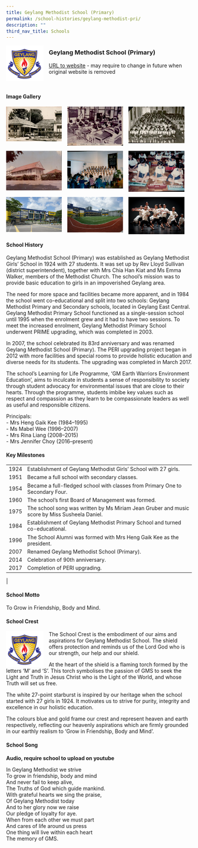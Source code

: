 ```yaml
---
title: Geylang Methodist School (Primary)
permalink: /school-histories/geylang-methodist-pri/
description: ""
third_nav_title: Schools
---
```

<img src="/images/geylangmethodistpri1.png" style="width:20%;margin-right:15px;" align = "left">

### **Geylang Methodist School (Primary)**
[URL to website](https://geylangmethodistpri.moe.edu.sg/) - may require to change in future when original website is removed

<br clear="left">

#### **Image Gallery**

<p><a href="/images/geylangmethodistpri2.jpg">  
<img src="/images/geylangmethodistpri2.jpg" style="width:30%;margin-right:15px;" align = "left">
</a></p>

<p><a href="/images/geylangmethodistpri3.jpg">  
<img src="/images/geylangmethodistpri3.jpg" style="width:30%;margin-right:15px;" align = "left">
</a></p>

<p><a href="/images/geylangmethodistpri4.jpg">  
<img src="/images/geylangmethodistpri4.jpg" style="width:30%;margin-right:15px;" align = "left">
</a></p>

<br clear="left">

<p><a href="/images/geylangmethodistpri5.jpg">  
<img src="/images/geylangmethodistpri5.jpg" style="width:30%;margin-right:15px;" align = "left">
</a></p>

<p><a href="/images/geylangmethodistpri6.jpg">  
<img src="/images/geylangmethodistpri6.jpg" style="width:30%;margin-right:15px;" align = "left">
</a></p>

<p><a href="/images/geylangmethodistpri7.jpg">  
<img src="/images/geylangmethodistpri7.jpg" style="width:30%;margin-right:15px;" align = "left">
</a></p>

<br clear="left">

<p><a href="/images/geylangmethodistpri8.jpg">  
<img src="/images/geylangmethodistpri8.jpg" style="width:30%;margin-right:15px;" align = "left">
</a></p>

<p><a href="/images/geylangmethodistpri9.jpg">  
<img src="/images/geylangmethodistpri9.jpg" style="width:30%;margin-right:15px;" align = "left">
</a></p>

<p><a href="/images/geylangmethodistpri10.jpg">  
<img src="/images/geylangmethodistpri10.jpg" style="width:30%;margin-right:15px;" align = "left">
</a></p>

<br clear="left">

#### **School History**
Geylang Methodist School (Primary) was established as Geylang Methodist Girls’ School in 1924 with 27 students. It was set up by Rev Lloyd Sullivan (district superintendent), together with Mrs Chia Han Kiat and Ms Emma Walker, members of the Methodist Church. The school’s mission was to provide basic education to girls in an impoverished Geylang area.

The need for more space and facilities became more apparent, and in 1984 the school went co-educational and split into two schools: Geylang Methodist Primary and Secondary schools, located in Geylang East Central. Geylang Methodist Primary School functioned as a single-session school until 1995 when the enrolment grew and it had to have two sessions. To meet the increased enrolment, Geylang Methodist Primary School underwent PRIME upgrading, which was completed in 2003. 

In 2007, the school celebrated its 83rd anniversary and was renamed Geylang Methodist School (Primary). The PERI upgrading project began in 2012 with more facilities and special rooms to provide holistic education and diverse needs for its students. The upgrading was completed in March 2017.

The school’s Learning for Life Programme, ‘GM Earth Warriors Environment Education’, aims to inculcate in students a sense of responsibility to society through student advocacy for environmental issues that are close to their hearts. Through the programme, students imbibe key values such as respect and compassion as they learn to be compassionate leaders as well as useful and responsible citizens. 

Principals:<br>
\- Mrs Heng Gaik Kee (1984–1995)<br>
\- Ms Mabel Wee (1996–2007)<br>
\- Mrs Rina Liang (2008–2015)<br>
\- Mrs Jennifer Choy (2016–present)

#### **Key Milestones**

|  |  |
|:---:|---|
| 1924 | Establishment of Geylang Methodist Girls’ School with 27 girls. |
| 1951 | Became a full school with secondary classes. |
| 1954 | Became a full-fledged school with classes from Primary One to Secondary Four. |
| 1960 | The school’s first Board of Management was formed. |
| 1975 | The school song was written by Ms Miriam Jean Gruber and music score by Miss Susheela Daniel. |
| 1984 | Establishment of Geylang Methodist Primary School and turned co-educational. |
| 1996 | The School Alumni was formed with Mrs Heng Gaik Kee as the president. |
| 2007 | Renamed Geylang Methodist School (Primary). |
| 2014 | Celebration of 90th anniversary. |
| 2017 | Completion of PERI upgrading. |
|

#### **School Motto**
To Grow in Friendship, Body and Mind.

#### **School Crest**
<img src="/images/geylangmethodistpri1.png" style="width:20%;margin-right:15px;" align = "left">

The School Crest is the embodiment of our aims and aspirations for Geylang Methodist School. The shield offers protection and reminds us of the Lord God who is our strength, our help and our shield.

At the heart of the shield is a flaming torch formed by the letters ‘M’ and ‘S’. This torch symbolises the passion of GMS to seek the Light and Truth in Jesus Christ who is the Light of the World, and whose Truth will set us free.

The white 27-point starburst is inspired by our heritage when the school started with 27 girls in 1924. It motivates us to strive for purity, integrity and excellence in our holistic education.

The colours blue and gold frame our crest and represent heaven and earth respectively, reflecting our heavenly aspirations which are firmly grounded in our earthly realism to ‘Grow in Friendship, Body and Mind’.

#### **School Song**
**Audio, require school to upload on youtube**

In Geylang Methodist we strive<br>
To grow in friendship, body and mind<br>
And never fail to keep alive,<br>
The Truths of God which guide mankind.<br>
With grateful hearts we sing the praise,<br>
Of Geylang Methodist today<br>
And to her glory now we raise<br>
Our pledge of loyalty for aye.<br>
When from each other we must part<br>
And cares of life around us press<br>
One thing will live within each heart<br>
The memory of GMS.